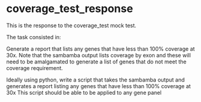 # coverage_test_response

This is the response to the coverage_test mock test.

The task consisted in:

Generate a report that lists any genes that have less than 100% coverage at 30x. Note that the sambamba output lists coverage by exon and these will need to be amalgamated to generate a list of genes that do not meet the coverage requirement.

Ideally using python, write a script that takes the sambamba output and generates a report listing any genes that have less than 100% coverage at 30x
This script should be able to be applied to any gene panel
